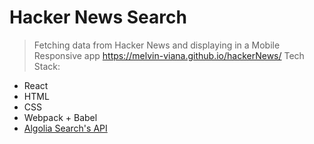 # Hacker News Search
> Fetching data from Hacker News and displaying in a Mobile Responsive app
https://melvin-viana.github.io/hackerNews/
Tech Stack:
- React
- HTML
- CSS
- Webpack + Babel
- [Algolia Search's API](https://hn.algolia.com/api)
